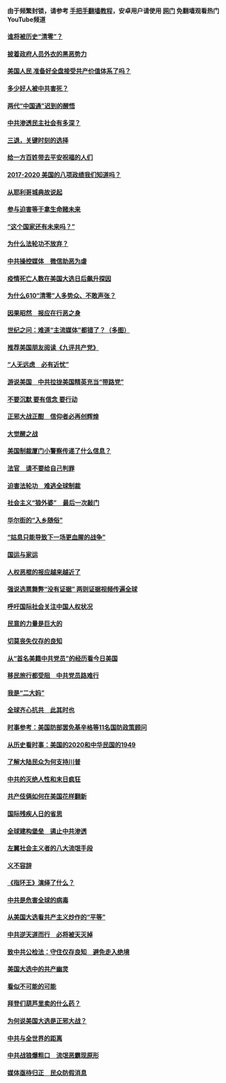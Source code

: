#### 由于频繁封锁，请参考 [手把手翻墙教程](https://github.com/gfw-breaker/guides/wiki/)，安卓用户请使用 [网门](https://github.com/gfw-breaker/nogfw/blob/master/dl.md?t=01030200) 免翻墙观看热门YouTube频道 

#### [谁将被历史“清零”？](../pages/73/417485.md?t=01030200) 

#### [披着政府人员外衣的黑恶势力](../pages/73/417442.md?t=01030200) 

#### [美国人民 准备好全盘接受共产价值体系了吗？](../pages/73/417491.md?t=01030200) 

#### [多少好人被中共害死？](../pages/73/417144.md?t=01030200) 

#### [两代“中国通”迟到的醒悟](../pages/73/417064.md?t=01030200) 

#### [中共渗透民主社会有多深？](../pages/73/417063.md?t=01030200) 

#### [三退，关键时刻的选择](../pages/73/416969.md?t=01030200) 

#### [给一方百姓带去平安祝福的人们](../pages/73/416941.md?t=01030200) 

#### [2017-2020  美国的八项政绩我们知道吗？](../pages/73/416968.md?t=01030200) 

#### [从耶利哥城典故说起](../pages/73/416892.md?t=01030200) 

#### [参与迫害等于拿生命赌未来](../pages/73/416856.md?t=01030200) 

#### [“这个国家还有未来吗？”](../pages/73/416852.md?t=01030200) 

#### [为什么法轮功不放弃？](../pages/73/416864.md?t=01030200) 

#### [中共操控媒体　微信助恶为虐](../pages/73/416724.md?t=01030200) 

#### [疫情死亡人数在美国大选日后飙升探因](../pages/73/416606.md?t=01030200) 

#### [为什么610“清零”人多势众、不敢声张？](../pages/73/416632.md?t=01030200) 

#### [因果昭然　报应在行恶之身](../pages/73/416582.md?t=01030200) 

#### [世纪之问：难道“主流媒体”都错了？（多图）](../pages/73/416571.md?t=01030200) 

#### [推荐美国朋友阅读《九评共产党》](../pages/73/416510.md?t=01030200) 

#### [“人无远虑　必有近忧”](../pages/73/416513.md?t=01030200) 

#### [游说美国　中共拉拢美国精英充当“带路党”](../pages/73/416529.md?t=01030200) 

#### [不要沉默 要有信念 要行动](../pages/73/416457.md?t=01030200) 

#### [正邪大战正酣　信仰者必再创辉煌](../pages/73/416433.md?t=01030200) 

#### [大觉醒之战](../pages/73/416456.md?t=01030200) 

#### [美国制裁厦门小警察传递了什么信息？](../pages/73/416432.md?t=01030200) 

#### [法官　请不要给自己判罪](../pages/73/416379.md?t=01030200) 

#### [迫害法轮功　难逃全球制裁](../pages/73/416380.md?t=01030200) 

#### [社会主义“狼外婆”　最后一次敲门](../pages/73/416394.md?t=01030200) 

#### [华尔街的“入乡随俗”](../pages/73/416395.md?t=01030200) 

#### [“姑息只能导致下一场更血腥的战争”](../pages/73/416223.md?t=01030200) 

#### [国运与家运](../pages/73/416224.md?t=01030200) 

#### [人权恶棍的报应越来越近了](../pages/73/416276.md?t=01030200) 

#### [强说选票舞弊“没有证据” 两则证据视频传遍全球](../pages/73/416227.md?t=01030200) 

#### [呼吁国际社会关注中国人权状况](../pages/73/416135.md?t=01030200) 

#### [民意的力量是巨大的](../pages/73/416222.md?t=01030200) 

#### [切莫丧失仅存的良知](../pages/73/416134.md?t=01030200) 

#### [从“首名美籍中共党员”的经历看今日美国](../pages/73/416114.md?t=01030200) 

#### [移民旅行都受阻　中共党员路难行](../pages/73/416033.md?t=01030200) 

#### [我是“二大妈”](../pages/73/415529.md?t=01030200) 

#### [全球齐心抗共　此其时也](../pages/73/415989.md?t=01030200) 

#### [时事参考：美国防部罢免基辛格等11名国防政策顾问](../pages/73/415970.md?t=01030200) 

#### [从历史看时事：美国的2020和中华民国的1949](../pages/73/415949.md?t=01030200) 

#### [了解大陆民众为何支持川普](../pages/73/415950.md?t=01030200) 

#### [中共的灭绝人性和末日疯狂](../pages/73/415944.md?t=01030200) 

#### [共产伎俩如何在美国花样翻新](../pages/73/415908.md?t=01030200) 

#### [国际残疾人日的省思](../pages/73/415849.md?t=01030200) 

#### [全球建构堡垒　遏止中共渗透](../pages/73/415850.md?t=01030200) 

#### [左翼社会主义者的八大流氓手段](../pages/73/415802.md?t=01030200) 

#### [义不容辞](../pages/73/415807.md?t=01030200) 

#### [《指环王》演绎了什么？](../pages/73/415739.md?t=01030200) 

#### [中共是危害全球的病毒](../pages/73/415569.md?t=01030200) 

#### [从美国大选看共产主义炒作的“平等”](../pages/73/415654.md?t=01030200) 

#### [中共逆天道而行　必将被天灭掉](../pages/73/415626.md?t=01030200) 

#### [致中共公检法：守住仅存良知　避免走入绝境](../pages/73/415627.md?t=01030200) 

#### [美国大选中的共产幽灵](../pages/73/415618.md?t=01030200) 

#### [看似不可能的可能](../pages/73/415619.md?t=01030200) 

#### [拜登们葫芦里卖的什么药？](../pages/73/415531.md?t=01030200) 

#### [为何说美国大选是正邪大战？](../pages/73/415530.md?t=01030200) 

#### [中共与全世界的距离](../pages/73/415435.md?t=01030200) 

#### [中共战狼爆粗口　流氓恶霸现原形](../pages/73/415426.md?t=01030200) 

#### [媒体亟待归正　民众防假消息](../pages/73/415402.md?t=01030200) 

